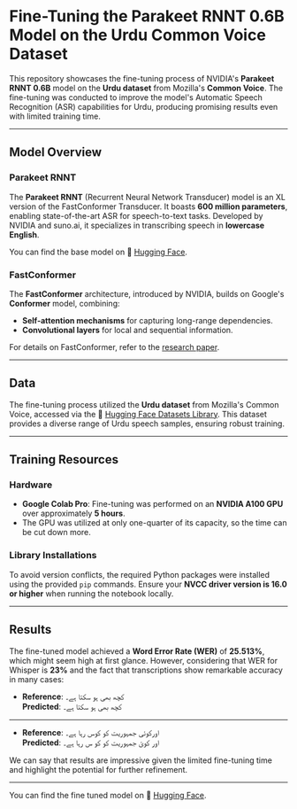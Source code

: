 # Fine-Tuning the Parakeet RNNT 0.6B Model on the Urdu Common Voice Dataset

This repository showcases the fine-tuning process of NVIDIA's **Parakeet RNNT 0.6B** model on the **Urdu dataset** from Mozilla's **Common Voice**. The fine-tuning was conducted to improve the model's Automatic Speech Recognition (ASR) capabilities for Urdu, producing promising results even with limited training time.

---

## Model Overview

### Parakeet RNNT
The **Parakeet RNNT** (Recurrent Neural Network Transducer) model is an XL version of the FastConformer Transducer. It boasts **600 million parameters**, enabling state-of-the-art ASR for speech-to-text tasks. Developed by NVIDIA and suno.ai, it specializes in transcribing speech in **lowercase English**.

You can find the base model on 🤗 [Hugging Face](https://huggingface.co/nvidia/parakeet-rnnt-0.6b).

### FastConformer
The **FastConformer** architecture, introduced by NVIDIA, builds on Google's **Conformer** model, combining:
- **Self-attention mechanisms** for capturing long-range dependencies.
- **Convolutional layers** for local and sequential information.

For details on FastConformer, refer to the [research paper](https://arxiv.org/pdf/2305.05084).

---

## Data

The fine-tuning process utilized the **Urdu dataset** from Mozilla's Common Voice, accessed via the 🤗 [Hugging Face Datasets Library](https://huggingface.co/datasets/mozilla-foundation/common_voice_12_0). This dataset provides a diverse range of Urdu speech samples, ensuring robust training.

---

## Training Resources

### Hardware
- **Google Colab Pro**: Fine-tuning was performed on an **NVIDIA A100 GPU** over approximately **5 hours**.  
- The GPU was utilized at only one-quarter of its capacity, so the time can be cut down more.

### Library Installations
To avoid version conflicts, the required Python packages were installed using the provided `pip` commands. Ensure your **NVCC driver version is 16.0 or higher** when running the notebook locally.

---

## Results

The fine-tuned model achieved a **Word Error Rate (WER)** of **25.513%**, which might seem high at first glance. However, considering that WER for Whisper is **23%** and the fact that transcriptions show remarkable accuracy in many cases:

- **Reference**: کچھ بھی ہو سکتا ہے۔  
  **Predicted**: کچھ بھی ہو سکتا ہے۔  

---

- **Reference**: اورکوئی جمہوریت کو کوس رہا ہے۔  
  **Predicted**: اور کوئ جمہوریت کو  کو س رہا ہے۔  

We can say that results are impressive given the limited fine-tuning time and highlight the potential for further refinement.

---
You can find the fine tuned model on 🤗 [Hugging Face](https://huggingface.co/hash2004/parakeet-fine-tuned-urdu). 